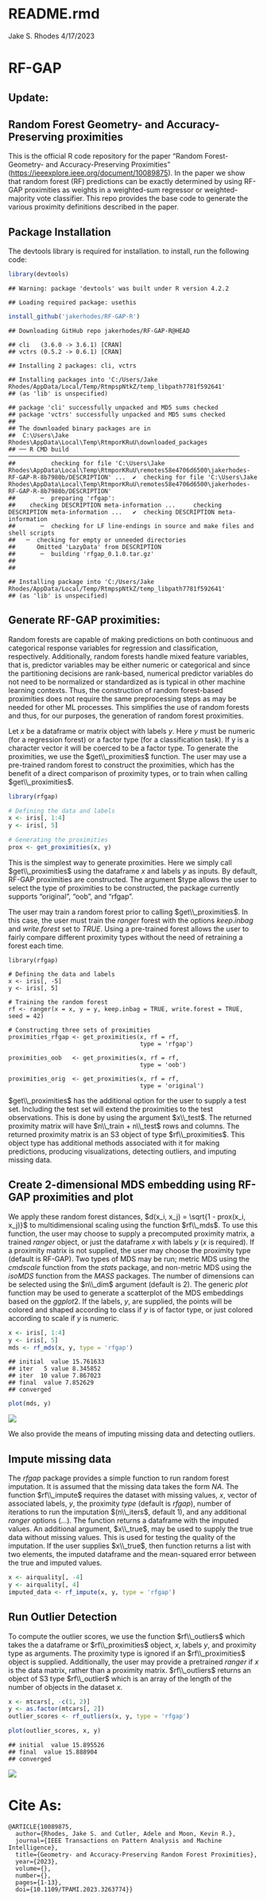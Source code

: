 README.rmd
================
Jake S. Rhodes
4/17/2023

# RF-GAP

## Update:

## Random Forest Geometry- and Accuracy-Preserving proximities

This is the official R code repository for the paper “Random Forest-
Geometry- and Accuracy-Preserving Proximities”
(<https://ieeexplore.ieee.org/document/10089875>). In the paper we show
that random forest (RF) predictions can be exactly determined by using
RF-GAP proximities as weights in a weighted-sum regressor or
weighted-majority vote classifier. This repo provides the base code to
generate the various proximity definitions described in the paper.

## Package Installation

The devtools library is required for installation. to install, run the
following code:

``` r
library(devtools)
```

    ## Warning: package 'devtools' was built under R version 4.2.2

    ## Loading required package: usethis

``` r
install_github('jakerhodes/RF-GAP-R')
```

    ## Downloading GitHub repo jakerhodes/RF-GAP-R@HEAD

    ## cli   (3.6.0 -> 3.6.1) [CRAN]
    ## vctrs (0.5.2 -> 0.6.1) [CRAN]

    ## Installing 2 packages: cli, vctrs

    ## Installing packages into 'C:/Users/Jake Rhodes/AppData/Local/Temp/RtmpspNtkZ/temp_libpath7781f592641'
    ## (as 'lib' is unspecified)

    ## package 'cli' successfully unpacked and MD5 sums checked
    ## package 'vctrs' successfully unpacked and MD5 sums checked
    ## 
    ## The downloaded binary packages are in
    ##  C:\Users\Jake Rhodes\AppData\Local\Temp\RtmporKRuU\downloaded_packages
    ## ── R CMD build ─────────────────────────────────────────────────────────────────
    ##          checking for file 'C:\Users\Jake Rhodes\AppData\Local\Temp\RtmporKRuU\remotes58e4706d6500\jakerhodes-RF-GAP-R-8b7980b/DESCRIPTION' ...  ✔  checking for file 'C:\Users\Jake Rhodes\AppData\Local\Temp\RtmporKRuU\remotes58e4706d6500\jakerhodes-RF-GAP-R-8b7980b/DESCRIPTION'
    ##       ─  preparing 'rfgap':
    ##    checking DESCRIPTION meta-information ...     checking DESCRIPTION meta-information ...   ✔  checking DESCRIPTION meta-information
    ##       ─  checking for LF line-endings in source and make files and shell scripts
    ##   ─  checking for empty or unneeded directories
    ##      Omitted 'LazyData' from DESCRIPTION
    ##       ─  building 'rfgap_0.1.0.tar.gz'
    ##      
    ## 

    ## Installing package into 'C:/Users/Jake Rhodes/AppData/Local/Temp/RtmpspNtkZ/temp_libpath7781f592641'
    ## (as 'lib' is unspecified)

## Generate RF-GAP proximities:

Random forests are capable of making predictions on both continuous and
categorical response variables for regression and classification,
respectively. Additionally, random forests handle mixed feature
variables, that is, predictor variables may be either numeric or
categorical and since the partitioning decisions are rank-based,
numerical predictor variables do not need to be normalized or
standardized as is typical in other machine learning contexts. Thus, the
construction of random forest-based proximities does not require the
same preprocessing steps as may be needed for other ML processes. This
simplifies the use of random forests and thus, for our purposes, the
generation of random forest proximities.

Let $x$ be a dataframe or matrix object with labels $y$. Here $y$ must
be numeric (for a regression forest) or a factor type (for a
classification task). If y is a character vector it will be coerced to
be a factor type. To generate the proximities, we use the
$get\\_proximities$ function. The user may use a pre-trained random
forest to construct the proximities, which has the benefit of a direct
comparison of proximity types, or to train when calling
$get\\_proximities$.

``` r
library(rfgap)

# Defining the data and labels
x <- iris[, 1:4]
y <- iris[, 5]

# Generating the proximities
prox <- get_proximities(x, y)
```

This is the simplest way to generate proximities. Here we simply call
$get\\_proximities$ using the dataframe $x$ and labels $y$ as inputs. By
default, RF-GAP proximities are constructed. The argument \$type allows
the user to select the type of proximities to be constructed, the
package currently supports “original”, “oob”, and “rfgap”.

The user may train a random forest prior to calling $get\\_proximities$.
In this case, the user must train the $ranger$ forest with the options
$keep.inbag$ and $write.forest$ set to $TRUE$. Using a pre-trained
forest allows the user to fairly compare different proximity types
without the need of retraining a forest each time.

    library(rfgap)

    # Defining the data and labels
    x <- iris[, -5]
    y <- iris[, 5]

    # Training the random forest
    rf <- ranger(x = x, y = y, keep.inbag = TRUE, write.forest = TRUE, seed = 42)

    # Constructing three sets of proximities
    proximities_rfgap <- get_proximities(x, rf = rf,
                                         type = 'rfgap')
                                         
    proximities_oob   <- get_proximities(x, rf = rf,
                                         type = 'oob')
                                         
    proximities_orig  <- get_proximities(x, rf = rf, 
                                         type = 'original')

$get\\_proximities$ has the additional option for the user to supply a
test set. Including the test set will extend the proximities to the test
observations. This is done by using the argument $x\\_test$. The
returned proximity matrix will have $n\\_train + n\\_test$ rows and
columns. The returned proximity matrix is an S3 object of type
$rf\\_proximities$. This object type has additional methods associated
with it for making predictions, producing visualizations, detecting
outliers, and imputing missing data.

## Create 2-dimensional MDS embedding using RF-GAP proximities and plot

We apply these random forest distances,
$d(x_i, x_j) = \sqrt{1 - prox(x_i, x_j)}$ to multidimensional scaling
using the function $rf\\_mds$. To use this function, the user may choose
to supply a precomputed proximity matrix, a trained $ranger$ object, or
just the dataframe $x$ with labels $y$ ($x$ is required). If a proximity
matrix is not supplied, the user may choose the proximity type (default
is RF-GAP). Two types of MDS may be run; metric MDS using the $cmdscale$
function from the $stats$ package, and non-metric MDS using the $isoMDS$
function from the $MASS$ packages. The number of dimensions can be
selected using the $n\\_dim$ argument (default is 2). The generic $plot$
function may be used to generate a scatterplot of the MDS embeddings
based on the $ggplot2$. If the labels, $y$, are supplied, the points
will be colored and shaped according to class if $y$ is of factor type,
or just colored according to scale if $y$ is numeric.

``` r
x <- iris[, 1:4]
y <- iris[, 5]
mds <- rf_mds(x, y, type = 'rfgap')
```

    ## initial  value 15.761633 
    ## iter   5 value 8.345852
    ## iter  10 value 7.867023
    ## final  value 7.852629 
    ## converged

``` r
plot(mds, y)
```

![](README_files/figure-gfm/unnamed-chunk-2-1.png)<!-- -->

We also provide the means of imputing missing data and detecting
outliers.

## Impute missing data

The $rfgap$ package provides a simple function to run random forest
imputation. It is assumed that the missing data takes the form $NA$. The
function $rf\\_impute$ requires the dataset with missing values, $x$,
vector of associated labels, $y$, the proximity $type$ (default is
$rfgap$), number of iterations to run the imputation $(n\\_iters$,
default 1), and any additional $ranger$ options ($...$). The function
returns a dataframe with the imputed values. An additional argument,
$x\\_true$, may be used to supply the true data without missing values.
This is used for testing the quality of the imputation. If the user
supplies $x\\_true$, then function returns a list with two elements, the
imputed dataframe and the mean-squared error between the true and
imputed values.

``` r
x <- airquality[, -4]
y <- airquality[, 4]
imputed_data <- rf_impute(x, y, type = 'rfgap')
```

## Run Outlier Detection

To compute the outlier scores, we use the function $rf\\_outliers$ which
takes the a dataframe or $rf\\_proximities$ object, $x$, labels $y$, and
proximity type as arguments. The proximity type is ignored if an
$rf\\_proximities$ object is supplied. Additionally, the user may
provide a pretrained $ranger$ if $x$ is the data matrix, rather than a
proximity matrix. $rf\\_outliers$ returns an object of S3 type
$rf\\_outlier$ which is an array of the length of the number of objects
in the dataset $x$.

``` r
x <- mtcars[, -c(1, 2)]
y <- as.factor(mtcars[, 2])
outlier_scores <- rf_outliers(x, y, type = 'rfgap')

plot(outlier_scores, x, y)
```

    ## initial  value 15.895526 
    ## final  value 15.888904 
    ## converged

![](README_files/figure-gfm/unnamed-chunk-4-1.png)<!-- -->

# Cite As:

    @ARTICLE{10089875,
      author={Rhodes, Jake S. and Cutler, Adele and Moon, Kevin R.},
      journal={IEEE Transactions on Pattern Analysis and Machine Intelligence}, 
      title={Geometry- and Accuracy-Preserving Random Forest Proximities}, 
      year={2023},
      volume={},
      number={},
      pages={1-13},
      doi={10.1109/TPAMI.2023.3263774}}
